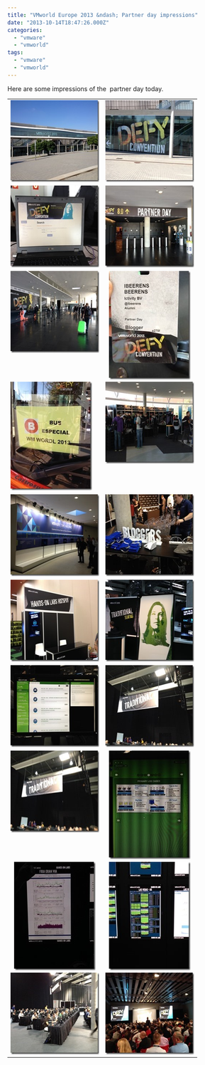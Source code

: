 ```yaml
---
title: "VMworld Europe 2013 &ndash; Partner day impressions"
date: "2013-10-14T18:47:26.000Z"
categories: 
  - "vmware"
  - "vmworld"
tags: 
  - "vmware"
  - "vmworld"
---
```


Here are some impressions of the  partner day today.

<table cellspacing="0" cellpadding="2" width="400" border="0"><tbody><tr><td valign="top" width="200"><a href="https://www.ivobeerens.nl/wp-content/uploads/2013/10/IMG_1522.jpg"><img title="IMG_1522" style="border-top: 0px; border-right: 0px; background-image: none; border-bottom: 0px; padding-top: 0px; padding-left: 0px; border-left: 0px; display: inline; padding-right: 0px" border="0" alt="IMG_1522" src="images/IMG_1522_thumb.jpg" width="244" height="184"></a></td><td valign="top" width="200"><a href="https://www.ivobeerens.nl/wp-content/uploads/2013/10/IMG_1525.jpg"><img title="IMG_1525" style="border-top: 0px; border-right: 0px; background-image: none; border-bottom: 0px; padding-top: 0px; padding-left: 0px; border-left: 0px; display: inline; padding-right: 0px" border="0" alt="IMG_1525" src="images/IMG_1525_thumb.jpg" width="244" height="184"></a></td></tr><tr><td valign="top" width="200"><a href="https://www.ivobeerens.nl/wp-content/uploads/2013/10/IMG_1530.jpg"><img title="IMG_1530" style="border-top: 0px; border-right: 0px; background-image: none; border-bottom: 0px; padding-top: 0px; padding-left: 0px; border-left: 0px; display: inline; padding-right: 0px" border="0" alt="IMG_1530" src="images/IMG_1530_thumb.jpg" width="244" height="184"></a></td><td valign="top" width="200"><a href="https://www.ivobeerens.nl/wp-content/uploads/2013/10/IMG_1533.jpg"><img title="IMG_1533" style="border-top: 0px; border-right: 0px; background-image: none; border-bottom: 0px; padding-top: 0px; padding-left: 0px; border-left: 0px; display: inline; padding-right: 0px" border="0" alt="IMG_1533" src="images/IMG_1533_thumb.jpg" width="244" height="184"></a></td></tr><tr><td valign="top" width="200"><a href="https://www.ivobeerens.nl/wp-content/uploads/2013/10/IMG_1534.jpg"><img title="IMG_1534" style="border-top: 0px; border-right: 0px; background-image: none; border-bottom: 0px; padding-top: 0px; padding-left: 0px; border-left: 0px; display: inline; padding-right: 0px" border="0" alt="IMG_1534" src="images/IMG_1534_thumb.jpg" width="244" height="184"></a></td><td valign="top" width="200"><a href="https://www.ivobeerens.nl/wp-content/uploads/2013/10/IMG_1537.jpg"><img title="IMG_1537" style="border-top: 0px; border-right: 0px; background-image: none; border-bottom: 0px; float: none; padding-top: 0px; padding-left: 0px; margin-left: auto; border-left: 0px; display: block; padding-right: 0px; margin-right: auto" border="0" alt="IMG_1537" src="images/IMG_1537_thumb.jpg" width="184" height="244"></a></td></tr><tr><td valign="top" width="200"><a href="https://www.ivobeerens.nl/wp-content/uploads/2013/10/IMG_1540.jpg"><img title="IMG_1540" style="border-top: 0px; border-right: 0px; background-image: none; border-bottom: 0px; padding-top: 0px; padding-left: 0px; border-left: 0px; display: inline; padding-right: 0px" border="0" alt="IMG_1540" src="images/IMG_1540_thumb.jpg" width="184" height="244"></a></td><td valign="top" width="200"><a href="https://www.ivobeerens.nl/wp-content/uploads/2013/10/IMG_1548.jpg"><img title="IMG_1548" style="border-top: 0px; border-right: 0px; background-image: none; border-bottom: 0px; padding-top: 0px; padding-left: 0px; border-left: 0px; display: inline; padding-right: 0px" border="0" alt="IMG_1548" src="images/IMG_1548_thumb.jpg" width="244" height="184"></a></td></tr><tr><td valign="top" width="200"><a href="https://www.ivobeerens.nl/wp-content/uploads/2013/10/IMG_1551.jpg"><img title="IMG_1551" style="border-top: 0px; border-right: 0px; background-image: none; border-bottom: 0px; padding-top: 0px; padding-left: 0px; border-left: 0px; display: inline; padding-right: 0px" border="0" alt="IMG_1551" src="images/IMG_1551_thumb.jpg" width="244" height="184"></a></td><td valign="top" width="200"><a href="https://www.ivobeerens.nl/wp-content/uploads/2013/10/IMG_1558.jpg"><img title="IMG_1558" style="border-top: 0px; border-right: 0px; background-image: none; border-bottom: 0px; padding-top: 0px; padding-left: 0px; border-left: 0px; display: inline; padding-right: 0px" border="0" alt="IMG_1558" src="images/IMG_1558_thumb.jpg" width="244" height="184"></a></td></tr><tr><td valign="top" width="200"><a href="https://www.ivobeerens.nl/wp-content/uploads/2013/10/IMG_1561.jpg"><img title="IMG_1561" style="border-top: 0px; border-right: 0px; background-image: none; border-bottom: 0px; padding-top: 0px; padding-left: 0px; border-left: 0px; display: inline; padding-right: 0px" border="0" alt="IMG_1561" src="images/IMG_1561_thumb.jpg" width="244" height="184"></a></td><td valign="top" width="200"><a href="https://www.ivobeerens.nl/wp-content/uploads/2013/10/IMG_1564.jpg"><img title="IMG_1564" style="border-top: 0px; border-right: 0px; background-image: none; border-bottom: 0px; padding-top: 0px; padding-left: 0px; border-left: 0px; display: inline; padding-right: 0px" border="0" alt="IMG_1564" src="images/IMG_1564_thumb.jpg" width="244" height="184"></a></td></tr><tr><td valign="top" width="200"><a href="https://www.ivobeerens.nl/wp-content/uploads/2013/10/IMG_1565.jpg"><img title="IMG_1565" style="border-top: 0px; border-right: 0px; background-image: none; border-bottom: 0px; padding-top: 0px; padding-left: 0px; border-left: 0px; display: inline; padding-right: 0px" border="0" alt="IMG_1565" src="images/IMG_1565_thumb.jpg" width="244" height="184"></a></td><td valign="top" width="200"><a href="https://www.ivobeerens.nl/wp-content/uploads/2013/10/IMG_1568.jpg"><img title="IMG_1568" style="border-top: 0px; border-right: 0px; background-image: none; border-bottom: 0px; padding-top: 0px; padding-left: 0px; border-left: 0px; display: inline; padding-right: 0px" border="0" alt="IMG_1568" src="images/IMG_1568_thumb.jpg" width="244" height="184"></a></td></tr><tr><td valign="top" width="200"><a href="https://www.ivobeerens.nl/wp-content/uploads/2013/10/IMG_1569.jpg"><img title="IMG_1569" style="border-top: 0px; border-right: 0px; background-image: none; border-bottom: 0px; padding-top: 0px; padding-left: 0px; border-left: 0px; display: inline; padding-right: 0px" border="0" alt="IMG_1569" src="images/IMG_1569_thumb.jpg" width="244" height="184"></a></td><td valign="top" width="200"><a href="https://www.ivobeerens.nl/wp-content/uploads/2013/10/IMG_1572.jpg"><img title="IMG_1572" style="border-top: 0px; border-right: 0px; background-image: none; border-bottom: 0px; float: none; padding-top: 0px; padding-left: 0px; margin-left: auto; border-left: 0px; display: block; padding-right: 0px; margin-right: auto" border="0" alt="IMG_1572" src="images/IMG_1572_thumb.jpg" width="184" height="244"></a></td></tr><tr><td valign="top" width="200"><a href="https://www.ivobeerens.nl/wp-content/uploads/2013/10/IMG_1576.jpg"><img title="IMG_1576" style="border-top: 0px; border-right: 0px; background-image: none; border-bottom: 0px; float: none; padding-top: 0px; padding-left: 0px; margin-left: auto; border-left: 0px; display: block; padding-right: 0px; margin-right: auto" border="0" alt="IMG_1576" src="images/IMG_1576_thumb.jpg" width="184" height="244"></a></td><td valign="top" width="200"><a href="https://www.ivobeerens.nl/wp-content/uploads/2013/10/IMG_1577.jpg"><img title="IMG_1577" style="border-top: 0px; border-right: 0px; background-image: none; border-bottom: 0px; float: none; padding-top: 0px; padding-left: 0px; margin-left: auto; border-left: 0px; display: block; padding-right: 0px; margin-right: auto" border="0" alt="IMG_1577" src="images/IMG_1577_thumb.jpg" width="184" height="244"></a></td></tr><tr><td valign="top" width="200"><a href="https://www.ivobeerens.nl/wp-content/uploads/2013/10/IMG_1581.jpg"><img title="IMG_1581" style="border-top: 0px; border-right: 0px; background-image: none; border-bottom: 0px; padding-top: 0px; padding-left: 0px; border-left: 0px; display: inline; padding-right: 0px" border="0" alt="IMG_1581" src="images/IMG_1581_thumb.jpg" width="244" height="184"></a></td><td valign="top" width="200"><a href="https://www.ivobeerens.nl/wp-content/uploads/2013/10/IMG_1584.jpg"><img title="IMG_1584" style="border-top: 0px; border-right: 0px; background-image: none; border-bottom: 0px; padding-top: 0px; padding-left: 0px; border-left: 0px; display: inline; padding-right: 0px" border="0" alt="IMG_1584" src="images/IMG_1584_thumb.jpg" width="244" height="184"></a></td></tr></tbody></table>
